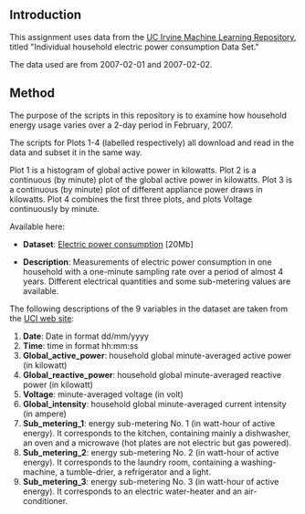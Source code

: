 ## Introduction

This assignment uses data from
the <a href="http://archive.ics.uci.edu/ml/">UC Irvine Machine
Learning Repository</a>, titled "Individual household
electric power consumption Data Set."

The data used are from 2007-02-01 and 2007-02-02.

## Method

The purpose of the scripts in this repository is to examine how household energy usage varies over a 2-day period in February, 2007.

The scripts for Plots 1-4 (labelled respectively) all download and read in the data and subset it in the same way. 

Plot 1 is a histogram of global active power in kilowatts.
Plot 2 is a continuous (by minute) plot of the global active power in kilowatts.
Plot 3 is a continuous (by minute) plot of different appliance power draws in kilowatts.
Plot 4 combines the first three plots, and plots Voltage continuously by minute. 

Available here:
* <b>Dataset</b>: <a href="https://d396qusza40orc.cloudfront.net/exdata%2Fdata%2Fhousehold_power_consumption.zip">Electric power consumption</a> [20Mb]

* <b>Description</b>: Measurements of electric power consumption in
one household with a one-minute sampling rate over a period of almost
4 years. Different electrical quantities and some sub-metering values
are available.


The following descriptions of the 9 variables in the dataset are taken
from
the <a href="https://archive.ics.uci.edu/ml/datasets/Individual+household+electric+power+consumption">UCI
web site</a>:

<ol>
<li><b>Date</b>: Date in format dd/mm/yyyy </li>
<li><b>Time</b>: time in format hh:mm:ss </li>
<li><b>Global_active_power</b>: household global minute-averaged active power (in kilowatt) </li>
<li><b>Global_reactive_power</b>: household global minute-averaged reactive power (in kilowatt) </li>
<li><b>Voltage</b>: minute-averaged voltage (in volt) </li>
<li><b>Global_intensity</b>: household global minute-averaged current intensity (in ampere) </li>
<li><b>Sub_metering_1</b>: energy sub-metering No. 1 (in watt-hour of active energy). It corresponds to the kitchen, containing mainly a dishwasher, an oven and a microwave (hot plates are not electric but gas powered). </li>
<li><b>Sub_metering_2</b>: energy sub-metering No. 2 (in watt-hour of active energy). It corresponds to the laundry room, containing a washing-machine, a tumble-drier, a refrigerator and a light. </li>
<li><b>Sub_metering_3</b>: energy sub-metering No. 3 (in watt-hour of active energy). It corresponds to an electric water-heater and an air-conditioner.</li>
</ol>
